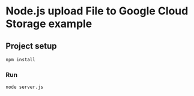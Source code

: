 # Node.js upload File to Google Cloud Storage example


## Project setup
```
npm install
```

### Run
```
node server.js
```
